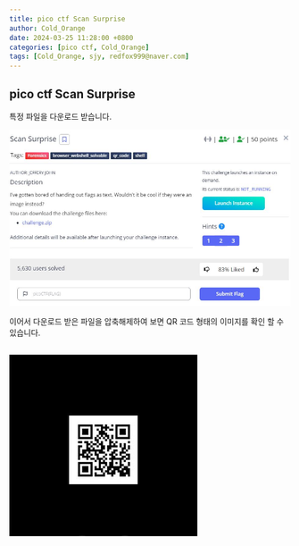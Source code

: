 ```yaml
---
title: pico ctf Scan Surprise
author: Cold_Orange
date: 2024-03-25 11:28:00 +0800
categories: [pico ctf, Cold_Orange]
tags: [Cold_Orange, sjy, redfox999@naver.com]
---
```


## pico ctf Scan Surprise
특정 파일을 다운로드 받습니다.

![pico ctf Scan Surprise](https://raw.githubusercontent.com/ProjectCTF/CTF-Hacking-Project/main/Scan_Surprise.JPG)




이어서 다운로드 받은 파일을 압축해제하여 보면 QR 코드 형태의 이미지를 확인 할 수 있습니다.

![pico ctf Scan Surprise](https://raw.githubusercontent.com/ProjectCTF/CTF-Hacking-Project/main/Scan_Surprise2.JPG)
---

